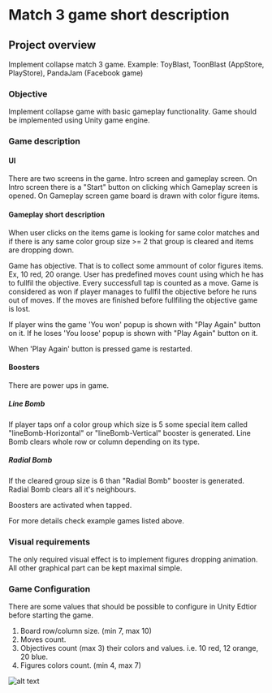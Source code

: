 # Match 3 game short description

## Project overview
Implement collapse match 3 game. 
Example: ToyBlast, ToonBlast (AppStore, PlayStore), PandaJam (Facebook game)

### Objective
Implement collapse game with basic gameplay functionality.
Game should be implemented using Unity game engine.

### Game description

#### UI
There are two screens in the game. Intro screen and gameplay screen.
On Intro screen there is a "Start" button on clicking which Gameplay screen is opened.
On Gameplay screen game board is drawn with color figure items.

#### Gameplay short description
When user clicks on the items game is looking for same color matches and if there is any same color group size >= 2 that group is cleared and items are dropping down.

Game has objective. That is to collect some ammount of color figures items. Ex, 10 red, 20 orange.
User has predefined moves count using which he has to fullfil the objective. Every successfull tap is counted as a move.
Game is considered as won if player manages to fullfil the objective before he runs out of moves. If the moves are finished before fullfiling the objective game is lost.

If player wins the game 'You won' popup is shown with "Play Again" button on it.
If he loses 'You loose' popup is shown with "Play Again" button on it.

When 'Play Again' button is pressed game is restarted.

#### Boosters
There are power ups in game.
##### Line Bomb
If player taps onf a color group which size is 5 some special item called "lineBomb-Horizontal" or "lineBomb-Vertical" booster is generated.
Line Bomb clears whole row or column depending on its type.

##### Radial Bomb
If the cleared group size is 6 than "Radial Bomb" booster is generated.
Radial Bomb clears all it's neighbours.

Boosters are activated when tapped.

 For more details check example games listed above.

### Visual requirements
The only required visual effect is to implement figures dropping animation. All other graphical part can be kept maximal simple.

### Game Configuration
There are some values that should be possible to configure in Unity Edtior before starting the game.
1. Board row/column size. (min 7, max 10)
2. Moves count.
3. Objectives count (max 3) their colors and values. i.e. 10 red, 12 orange, 20 blue.
4. Figures colors count. (min 4, max 7)

![alt text](https://github.com/plexonic/Match3Test/blob/master/Resources/toy-blast_info.png)
